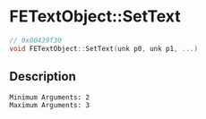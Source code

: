 # FETextObject::SetText
```c
// 0x00439f30
void FETextObject::SetText(unk p0, unk p1, ...)
```
## Description
```
Minimum Arguments: 2
Maximum Arguments: 3
```
